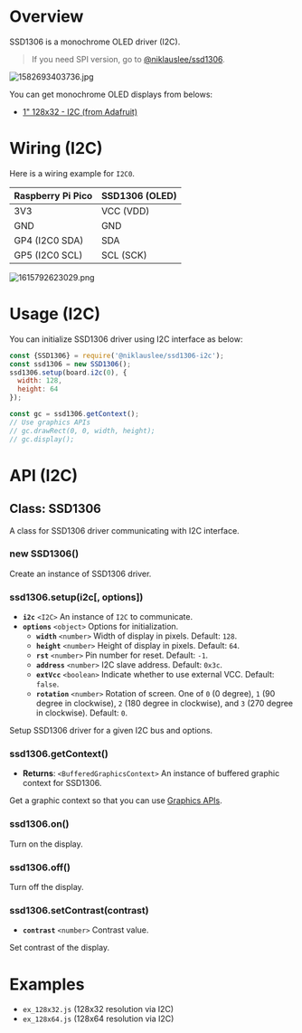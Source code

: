 # Overview

SSD1306 is a monochrome OLED driver (I2C).

> If you need SPI version, go to [@niklauslee/ssd1306](https://kaluma.io/@niklauslee/ssd1306).

![1582693403736.jpg](/api/projects/niklauslee/ssd1306-i2c/photos/1582693403736.jpg)

You can get monochrome OLED displays from belows:

- [1" 128x32 - I2C (from Adafruit)](https://www.adafruit.com/product/931)

# Wiring (I2C)

Here is a wiring example for `I2C0`.

Raspberry Pi Pico | SSD1306 (OLED)
------------ | -------------
3V3 | VCC (VDD)
GND | GND
GP4 (I2C0 SDA) | SDA
GP5 (I2C0 SCL) | SCL (SCK)

![1615792623029.png](/api/projects/niklauslee/ssd1306-i2c/photos/1615792623029.png)

# Usage (I2C)

You can initialize SSD1306 driver using I2C interface as below:

```js
const {SSD1306} = require('@niklauslee/ssd1306-i2c');
const ssd1306 = new SSD1306();
ssd1306.setup(board.i2c(0), {
  width: 128,
  height: 64  
});

const gc = ssd1306.getContext();
// Use graphics APIs
// gc.drawRect(0, 0, width, height);
// gc.display();
```

# API (I2C)

## Class: SSD1306

A class for SSD1306 driver communicating with I2C interface.

### new SSD1306()

Create an instance of SSD1306 driver.

### ssd1306.setup(i2c[, options])

- **`i2c`** `<I2C>` An instance of `I2C` to communicate.
- **`options`** `<object>` Options for initialization.
  - **`width`** `<number>` Width of display in pixels. Default: `128`.
  - **`height`** `<number>` Height of display in pixels. Default: `64`.
  - **`rst`** `<number>` Pin number for reset. Default: `-1`.
  - **`address`** `<number>` I2C slave address. Default: `0x3c`.
  - **`extVcc`** `<boolean>` Indicate whether to use external VCC. Default: `false`.
  - **`rotation`** `<number>` Rotation of screen. One of `0` (0 degree), `1` (90 degree in clockwise), `2` (180 degree in clockwise), and `3` (270 degree in clockwise). Default: `0`.

Setup SSD1306 driver for a given I2C bus and options.

### ssd1306.getContext()

- **Returns**: `<BufferedGraphicsContext>` An instance of buffered graphic context for SSD1306.

Get a graphic context so that you can use [Graphics APIs](https://docs.kaluma.io/api-reference/graphics).

### ssd1306.on()

Turn on the display.

### ssd1306.off()

Turn off the display.

### ssd1306.setContrast(contrast)

- **`contrast`** `<number>` Contrast value.

Set contrast of the display.

# Examples

* `ex_128x32.js` (128x32 resolution via I2C)
* `ex_128x64.js` (128x64 resolution via I2C)